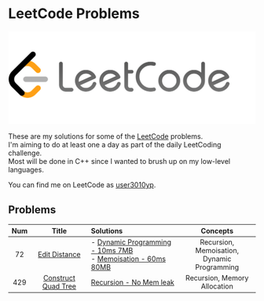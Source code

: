 # LeetCode Problems

![LeetCode Logo](LeetCode.png)

These are my solutions for some of the [LeetCode](https://leetcode.com/) problems.  
I'm aiming to do at least one a day as part of the daily LeetCoding challenge.  
Most will be done in C++ since I wanted to brush up on my low-level languages.  

You can find me on LeetCode as [user3010yp](https://leetcode.com/user3010Yp/).

## Problems
| Num |      Title      |  Solutions  | Concepts |
|:---:|:---------------:|:------------|:--------:|
|  72 |  [Edit Distance](https://leetcode.com/problems/edit-distance) | - [Dynamic Programming - 10ms 7MB](72-Edit_Distance--Dynamic_Programming.cpp)<br>- [Memoisation - 60ms 80MB](72-Edit_Distance--Memoisation.cpp) | Recursion, Memoisation,<br>Dynamic Programming |
| 429 | [Construct Quad Tree](https://leetcode.com/problems/construct-quad-tree/) | [Recursion - No Mem leak](429-Construct_Quad_Tree.cpp) | Recursion, Memory Allocation |